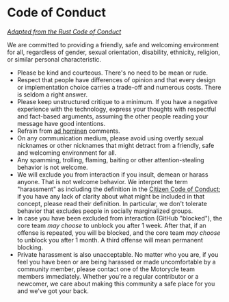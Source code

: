 # Code of Conduct #

[_Adapted from the Rust Code of Conduct_](https://github.com/rust-lang/rust/wiki/Note-development-policy#conduct)

We are committed to providing a friendly, safe and welcoming environment for all, regardless of gender, sexual orientation, disability, ethnicity, religion, or similar personal characteristic.

- Please be kind and courteous. There's no need to be mean or rude.
- Respect that people have differences of opinion and that every design or implementation choice carries a trade-off and numerous costs. There is seldom a right answer.
- Please keep unstructured critique to a minimum. If you have a negative experience with the technology, express your thoughts with respectful and fact-based arguments, assuming the other people reading your message have good intentions.
- Refrain from [ad hominen](https://en.wikipedia.org/wiki/Ad_hominem) comments.
- On any communication medium, please avoid using overtly sexual nicknames or other nicknames that might detract from a friendly, safe and welcoming environment for all.
- Any spamming, trolling, flaming, baiting or other attention-stealing behavior is not welcome.
- We will exclude you from interaction if you insult, demean or harass anyone. That is not welcome behavior. We interpret the term "harassment" as including the definition in the [Citizen Code of Conduct](http://citizencodeofconduct.org/); if you have any lack of clarity about what might be included in that concept, please read their definition. In particular, we don't tolerate behavior that excludes people in socially marginalized groups.
- In case you have been excluded from interaction (GitHub "blocked"), the core team *may choose* to unblock you after 1 week. After that, if an offense is repeated, you will be blocked, and the core team *may choose* to unblock you after 1 month. A third offense will mean permanent blocking.
- Private harassment is also unacceptable. No matter who you are, if you feel you have been or are being harassed or made uncomfortable by a community member, please contact one of the Motorycle team members immediately. Whether you're a regular contributor or a newcomer, we care about making this community a safe place for you and we've got your back.
